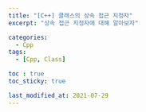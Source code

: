 ```yaml
---
title: "[C++] 클래스의 상속 접근 지정자"
excerpt: "상속 접근 지정자에 대해 알아보자"

categories:
  - Cpp
tags:
  - [Cpp, Class]

toc : true
toc_sticky: true

last_modified_at: 2021-07-29
---
```



